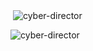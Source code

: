 <p>&nbsp;<img align="center" src="https://github-readme-stats.vercel.app/api?username=cyber-director&show_icons=true&locale=en" alt="cyber-director" /></p>

<p><img align="center" src="https://github-readme-streak-stats.herokuapp.com/?user=cyber-director&" alt="cyber-director" /></p>

